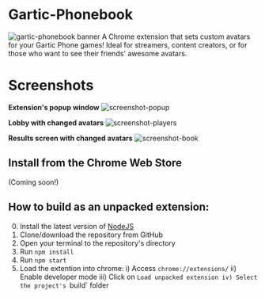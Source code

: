 # Gartic-Phonebook
![gartic-phonebook banner](https://user-images.githubusercontent.com/13933661/180617328-950d4d8d-0fea-4644-8b0c-7a56c5b70669.png)
A Chrome extension that sets custom avatars for your Gartic Phone games!
Ideal for streamers, content creators, or for those who want to see their friends' awesome avatars.

# Screenshots
**Extension's popup window**
![screenshot-popup](https://user-images.githubusercontent.com/13933661/180619007-f1b17fef-a82a-4a7c-9fa1-1897d7d0e6a0.png)

**Lobby with changed avatars**
![screenshot-players](https://user-images.githubusercontent.com/13933661/180619027-2037d335-8c41-4747-87ed-217f48c05f29.png)

**Results screen with changed avatars**
![screenshot-book](https://user-images.githubusercontent.com/13933661/180619033-5ee01593-0278-48a5-9f48-f91f4a5f3737.png)


## Install from the Chrome Web Store
(Coming soon!)

## How to build as an unpacked extension:
0) Install the latest version of [NodeJS](https://nodejs.org/)
1) Clone/download the repository from GitHub
2) Open your terminal to the repository's directory
2) Run `npm install`
3) Run `npm start`
4) Load the extention into chrome:
    i) Access `chrome://extensions/`
    ii) Enable developer mode
    iii) Click on `Load unpacked extension
    iv) Select the project's `build` folder